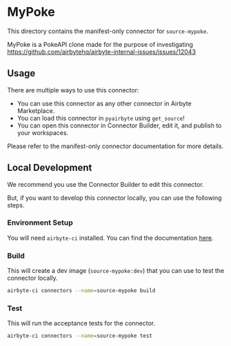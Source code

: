 # MyPoke
This directory contains the manifest-only connector for `source-mypoke`.

MyPoke is a PokeAPI clone made for the purpose of investigating https://github.com/airbytehq/airbyte-internal-issues/issues/12043

## Usage
There are multiple ways to use this connector:
- You can use this connector as any other connector in Airbyte Marketplace.
- You can load this connector in `pyairbyte` using `get_source`!
- You can open this connector in Connector Builder, edit it, and publish to your workspaces.

Please refer to the manifest-only connector documentation for more details.

## Local Development
We recommend you use the Connector Builder to edit this connector.

But, if you want to develop this connector locally, you can use the following steps.

### Environment Setup
You will need `airbyte-ci` installed. You can find the documentation [here](airbyte-ci).

### Build
This will create a dev image (`source-mypoke:dev`) that you can use to test the connector locally.
```bash
airbyte-ci connectors --name=source-mypoke build
```

### Test
This will run the acceptance tests for the connector.
```bash
airbyte-ci connectors --name=source-mypoke test
```

